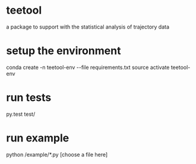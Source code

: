 # teetool
a package to support with the statistical analysis of trajectory data

# setup the environment
conda create -n teetool-env --file requirements.txt
source activate teetool-env

# run tests
py.test test/

# run example
python /example/*.py [choose a file here]
